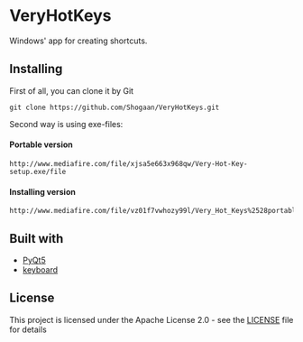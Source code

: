 # VeryHotKeys

Windows' app for creating shortcuts.

## Installing

First of all, you can clone it by Git
```
git clone https://github.com/Shogaan/VeryHotKeys.git
```

Second way is using exe-files:

#### Portable version

```
http://www.mediafire.com/file/xjsa5e663x968qw/Very-Hot-Key-setup.exe/file
```

#### Installing version

```
http://www.mediafire.com/file/vz01f7vwhozy99l/Very_Hot_Keys%2528portable%2529.zip/file
```

## Built with

* [PyQt5](https://www.riverbankcomputing.com/news)
* [keyboard](https://github.com/boppreh/keyboard)

## License

This project is licensed under the Apache License 2.0 - see the [LICENSE](LICENSE) file for details
